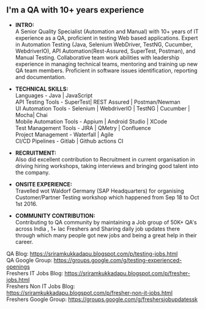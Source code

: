 ## I'm a QA with 10+ years experience

- <b>INTRO:</b><br>
A Senior Quality Specialist (Automation and Manual) with 10+ years of IT experience as a QA, proficient in testing Web based applications. Expert in Automation Testing (Java, Selenium WebDriver, TestNG, Cucumber, WebdriverIO), API Automation(Rest-Assured, SuperTest, Postman), and Manual Testing. 
Collaborative team work abilities with leadership experience in managing technical teams, mentoring and training up new QA team members. Proficient in software issues identification, reporting and documentation.


- <b>TECHNICAL SKILLS:</b> <br>
Languages - Java | JavaScript <br> 
API Testing Tools - SuperTest| REST Assured | Postman/Newman <br>
UI Automation Tools - Selenium | WebdriverIO | TestNG | Cucumber | Mocha| Chai <br>
Mobile Automation Tools - Appium | Android Studio | XCode <br>
Test Management Tools - JIRA | QMetry | Confluence <br>
Project Management - Waterfall | Agile <br>
CI/CD Pipelines - Gitlab | Github actions CI <br>

- <b>RECRUITMENT:</b><br>
Also did excellent contribution to Recruitment in current organisation in driving hiring workshops, taking interviews and bringing good talent into the company.

- <b>ONSITE EXPERIENCE:</b><br>
Travelled wot Waldorf Germany (SAP Headquarters) for organising Customer/Partner Testing workshop which happened from Sep 18 to Oct 1st 2016.

- <b>COMMUNITY CONTRIBUTION:</b><br>
Contributing to QA community by maintaining a Job group of 50K+ QA's across India , 1+ lac Freshers and Sharing daily job updates there through which many people got new jobs and being a great help in their career.

QA Blog: https://sriramkukkadapu.blogspot.com/p/testing-jobs.html <br>
QA Google Group: https://groups.google.com/g/testing-experienced-openings <br>
Freshers IT Jobs Blog: https://sriramkukkadapu.blogspot.com/p/fresher-jobs.html <br>
Freshers Non IT Jobs Blog: https://sriramkukkadapu.blogspot.com/p/fresher-non-it-jobs.html <br>
Freshers Google Group: https://groups.google.com/g/freshersjobupdatessk <br>